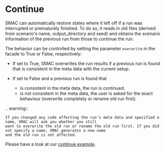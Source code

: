 # Continue

SMAC can automatically restore states where it left off if a run was interrupted or prematurely finished. To do so, 
it reads in old files (derived from scenario's name, output_directory and seed) and obtains the scenario information
of the previous run from those to continue the run.

The behavior can be controlled by setting the parameter ``overwrite`` in the facade to True or False, respectively:

* If set to True, SMAC overwrites the run results if a previous run is found that is consistent in the meta data with the current setup.
* If set to False and a previous run is found that

  * is consistent in the meta data, the run is continued. 
  * is not consistent in the meta data, the user is asked for the exact behaviour (overwrite completely or rename old run first).

.. warning::

    If you changed any code affecting the run's meta data and specified a name, SMAC will ask you whether you still 
    want to overwrite the old run or rename the old run first. If you did not specify a name, SMAC generates a new name 
    and the old run is not affected.


Please have a look at our [continue example](../../examples/1_basics/5_continue).